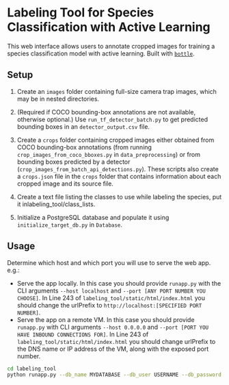 # Labeling Tool for Species Classification with Active Learning

This web interface allows users to annotate cropped images for training a species classification model with active learning. Built with [`bottle`](https://bottlepy.org/docs/dev/).

## Setup

1. Create an `images` folder containing full-size camera trap images, which may be in nested directories.

2. (Required if COCO bounding-box annotations are not available, otherwise optional.) Use `run_tf_detector_batch.py` to get predicted bounding boxes in an `detector_output.csv` file.

3. Create a `crops` folder containing cropped images either obtained from COCO bounding-box annotations (from running `crop_images_from_coco_bboxes.py` in `data_preprocessing`) or from bounding boxes predicted by a detector (`crop_images_from_batch_api_detections.py`). These scripts also create a `crops.json` file in the `crops` folder that contains information about each cropped image and its source file.

4. Create a text file listing the classes to use while labeling the species, put it inlabeling_tool/class_lists.

5. Initialize a PostgreSQL database and populate it using `initialize_target_db.py` in `Database`.

## Usage

Determine which host and which port you will use to serve the web app. e.g.:

* Serve the app locally. In this case you should provide `runapp.py` with the CLI arguments `--host localhost` and `--port [ANY PORT NUMBER YOU CHOOSE]`. In Line 243 of `labeling_tool/static/html/index.html` you should change the urlPrefix to `http://localhost:[SPECIFIED PORT NUMBER]`.
* Serve the app on a remote VM. In this case you should provide `runapp.py` with CLI arguments `--host 0.0.0.0` and `--port [PORT YOU HAVE INBOUND CONNECTIONS FOR]`. In Line 243 of `labeling_tool/static/html/index.html` you should change urlPrefix to the DNS name or IP address of the VM, along with the exposed port number. 
 
```bash
cd labeling_tool
python runapp.py --db_name MYDATABASE --db_user USERNAME --db_password PASSWORD --crop_dir PATH_TO_CROPS --class_list class_lists/MYCLASSLIST.TXT --embedding_checkpoint PATH_TO_EMBEDDING_MODEL --checkpoint_dir PATH_TO_OUTPUT_CHECKPOINT_DIR
```
